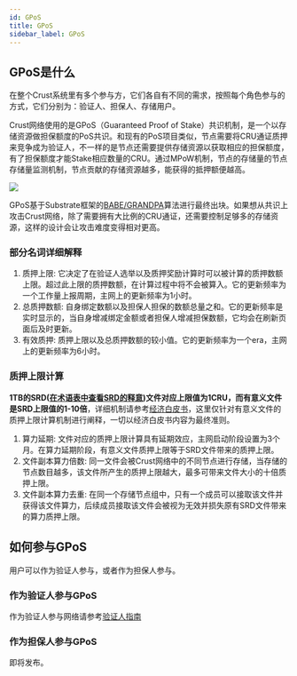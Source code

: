 ```yaml
---
id: GPoS
title: GPoS
sidebar_label: GPoS
---
```


## GPoS是什么
在整个Crust系统里有多个参与方，它们各自有不同的需求，按照每个角色参与的方式，它们分别为：验证人、担保人、存储用户。

Crust网络使用的是GPoS（Guaranteed Proof of Stake）共识机制，是一个以存储资源做担保额度的PoS共识。和现有的PoS项目类似，节点需要将CRU通证质押来竞争成为验证人，不一样的是节点还需要提供存储资源以获取相应的担保额度，有了担保额度才能Stake相应数量的CRU。通过MPoW机制，节点的存储量的节点存储量监测机制，节点贡献的存储资源越多，能获得的抵押额便越高。

![](https://crust-data.oss-cn-shanghai.aliyuncs.com/wiki/general/gpos.png)

GPoS基于Substrate框架的[BABE/GRANDPA](https://wiki.polkadot.network/docs/en/learn-consensus#what-is-grandpababe)算法进行最终出块。如果想从共识上攻击Crust网络，除了需要拥有大比例的CRU通证，还需要控制足够多的存储资源，这样的设计会让攻击难度变得相对更高。

### 部分名词详细解释
1.  质押上限: 它决定了在验证人选举以及质押奖励计算时可以被计算的质押数额上限。超过此上限的质押数额，在计算过程中将不会被算入。它的更新频率为一个工作量上报周期，主网上的更新频率为1小时。
2.  总质押数额: 自身绑定数额以及担保人担保的数额总量之和。它的更新频率是实时显示的，当自身增减绑定金额或者担保人增减担保数额，它均会在刷新页面后及时更新。
3.  有效质押: 质押上限以及总质押数额的较小值。它的更新频率为一个era，主网上的更新频率为6小时。

### 质押上限计算
**1TB的SRD([在术语表中查看SRD的释意](glossary.md))文件对应上限值为1CRU，而有意义文件是SRD上限值的1-10倍**，详细机制请参考[经济白皮书](https://ipfs-hk.decoo.io/ipfs/Qmdy2Hqdxoq2PuAkvoDZ5SqYjAKym58Gh39Lm5gPChyHwL)，这里仅针对有意义文件的质押上限计算机制进行阐释，一切以经济白皮书内容为最终准则。
1.  算力延期: 文件对应的质押上限计算具有延期效应，主网启动阶段设置为3个月。在算力延期阶段，有意义文件质押上限等于SRD文件带来的质押上限。
2.  文件副本算力倍数: 同一文件会被Crust网络中的不同节点进行存储，当存储的节点数目越多，该文件所产生的质押上限越大，最多可带来文件大小的十倍质押上限。
3.  文件副本算力去重: 在同一个存储节点组中，只有一个成员可以接取该文件并获得该文件算力，后续成员接取该文件会被视为无效并损失原有SRD文件带来的算力质押上限。

## 如何参与GPoS
用户可以作为验证人参与，或者作为担保人参与。

### 作为验证人参与GPoS
作为验证人参与网络请参考[验证人指南](validatorGuidance.md)

### 作为担保人参与GPoS
<!--
持币用户可以通过[担保](guarantor-guidance.md)节点来分享Crust网络的质押收益。用户可以浏览网络中的验证人并进行担保，从而增加该验证人的有效质押（最终验证人的总有效质押量不会超过其质押额度）
-->
即将发布。
